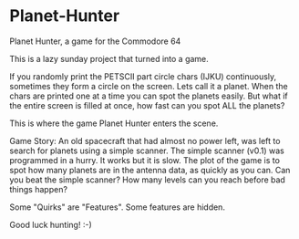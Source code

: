 # Planet-Hunter
Planet Hunter, a game for the Commodore 64

This is a lazy sunday project that turned into a game.

If you randomly print the PETSCII part circle chars
(IJKU) continuously, sometimes they form a circle on the screen.
Lets call it a planet.
When the chars are printed one at a time
you can spot the planets easily.
But what if the entire screen is filled at once,
how fast can you spot ALL the planets?

This is where the game Planet Hunter enters the scene.

Game Story:
An old spacecraft that had almost no power left, was
left to search for planets using a simple scanner.
The simple scanner (v0.1) was programmed in a hurry.
It works but it is slow.
The plot of the game is to spot how many planets
are in the antenna data, as quickly as you can.
Can you beat the simple scanner?
How many levels can you reach before bad things happen?

Some "Quirks" are "Features". Some features are hidden.

Good luck hunting! :-)
